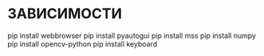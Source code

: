 # ЗАВИСИМОСТИ

pip install webbrowser
pip install pyautogui
pip install mss
pip install numpy
pip install opencv-python
pip install keyboard